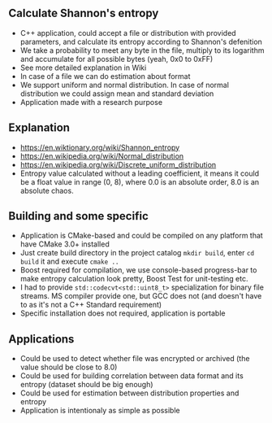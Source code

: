 ## Calculate Shannon's entropy

* C++ application, could accept a file or distribution with provided parameters, and calculate its entropy according to Shannon's defenition
* We take a probability to meet any byte in the file, multiply to its logarithm and accumulate for all possible bytes (yeah, 0x0 to 0xFF)
* See more detailed explanation in Wiki
* In case of a file we can do estimation about format
* We support uniform and normal distribution. In case of normal distribution we could assign mean and standard deviation
* Application made with a research purpose

## Explanation

* https://en.wiktionary.org/wiki/Shannon_entropy
* https://en.wikipedia.org/wiki/Normal_distribution
* https://en.wikipedia.org/wiki/Discrete_uniform_distribution
* Entropy value calculated without a leading coefficient, it means it could be a float value in range (0, 8), where 0.0 is an absolute order, 8.0 is an absolute chaos.

## Building and some specific

* Application is CMake-based and could be compiled on any platform that have CMake 3.0+ installed
* Just create build directory in the project catalog `mkdir build`, enter `cd build` it and execute `cmake ..`
* Boost required for compilation, we use console-based progress-bar to make entropy calculation look pretty, Boost Test for unit-testing etc.
* I had to provide `std::codecvt<std::uint8_t>` specialization for binary file streams. MS compiler provide one, but GCC does not (and doesn't have to as it's not a C++ Standard requirement)
* Specific installation does not required, application is portable


## Applications

* Could be used to detect whether file was encrypted or archived (the value should be close to 8.0)
* Could be used for building correlation between data format and its entropy (dataset should be big enough)
* Could be used for estimation between distribution properties and entropy
* Application is intentionaly as simple as possible
